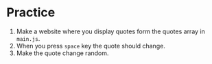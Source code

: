# Practice

1. Make a website where you display quotes form the quotes array in `main.js`.
2. When you press `space` key the quote should change.
3. Make the quote change random.

